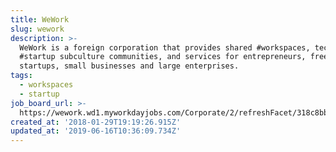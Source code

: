 ```yaml
---
title: WeWork
slug: wework
description: >-
  WeWork is a foreign corporation that provides shared #workspaces, technology
  #startup subculture communities, and services for entrepreneurs, freelancers,
  startups, small businesses and large enterprises.
tags:
  - workspaces
  - startup
job_board_url: >-
  https://wework.wd1.myworkdayjobs.com/Corporate/2/refreshFacet/318c8bb6f553100021d223d9780d30be
created_at: '2018-01-29T19:19:26.915Z'
updated_at: '2019-06-16T10:36:09.734Z'
---
```

